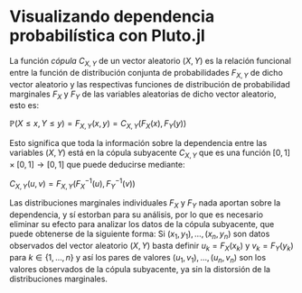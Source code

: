 # Visualizando dependencia probabilística con Pluto.jl

La función *cópula* 
$C_{X,Y}$
de un vector aleatorio $(X,Y)$ es la relación funcional entre la función de distribución conjunta de probabilidades $F_{X,Y}$ de dicho vector aleatorio y las respectivas funciones de distribución de probabilidad marginales $F_X$ y $F_Y$ de las variables aleatorias de dicho vector aleatorio, esto es:

$\mathbb{P}(X\leq x, Y\leq y)=F_{X,Y}(x,y)=C_{X,Y}(F_X(x),F_Y(y))$

Esto significa que toda la información sobre la dependencia entre las variables $(X,Y)$ 
está en la cópula subyacente 
$C_{X,Y}$ que es una función $[0,1]\times[0,1]\rightarrow[0,1]$ que puede deducirse mediante:

$C_{X,Y}(u,v)=F_{X,Y}(F_X^{-1}(u), F_Y^{-1}(v))$

Las distribuciones marginales individuales
$F_X$ y $F_Y$ 
nada aportan sobre la dependencia, y sí estorban para su análisis, por lo que es necesario eliminar su efecto para analizar los datos de la cópula subyacente, que puede obtenerse de la siguiente forma: Si 
$(x_1,y_1),\ldots,(x_n,y_n)$
son datos observados del vector aleatorio
$(X,Y)$ 
basta definir 
$u_k=F_X(x_k)$ y $v_k=F_Y(y_k)$
para $k\in\{1,\ldots,n\}$ y así los pares de valores
$(u_1,v_1),\ldots,(u_n,v_n)$ son los valores observados de la cópula subyacente, ya sin la distorsión de la distribuciones marginales.
